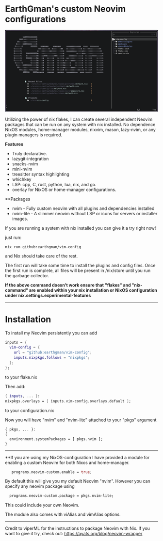 # EarthGman's custom Neovim configurations

![nvim](https://raw.githubusercontent.com/EarthGman/vim-config/refs/heads/main/.github/nvim-dashboard.png)

Utilizing the power of nix flakes, I can create several independent Neovim packages that can be run on any system with nix installed. No dependence NixOS modules, home-manager modules, nixvim, mason, lazy-nvim, or any plugin managers is required.

**Features**
- Truly declarative.
- lazygit-integration
- snacks-nvim
- mini-nvim
- treesitter syntax highlighting
- whichkey
- LSP: cpp, C, rust, python, lua, nix, and go.
- overlay for NixOS or home-manager configurations.

**Packages
- nvim - Fully custom neovim with all plugins and dependencies installed
- nvim-lite - A slimmer neovim without LSP or icons for servers or installer images.

If you are running a system with nix installed you can give it a try right now!

just run:

```
nix run github:earthgman/vim-config
```

and Nix should take care of the rest.

The first run will take some time to install the plugins and config files. Once the first run is complete, all files will be present in /nix/store until you run the garbage collector.

**If the above command doesn't work ensure that "flakes" and "nix-command" are enabled within your nix installation or NixOS configuration under nix.settings.experimental-features**

------------------------------------------------------------------------
# Installation

To install my Neovim persistently you can add
```flake.nix
inputs = {
  vim-config = {
    url = "github:earthgman/vim-config";
    inputs.nixpkgs.follows = "nixpkgs";
  };
};
```
to your flake.nix

Then add:

```nix
{ inputs, ... }:
nixpkgs.overlays = [ inputs.vim-config.overlays.default ];
```

to your configuration.nix

Now you will have "nvim" and "nvim-lite" attached to your "pkgs" argument

```
{ pkgs, ... }:
{
  environment.systemPackages = [ pkgs.nvim ];
}
```

------------------------------------------------------------------------

**If you are using my NixOS-configuration I have provided a module for enabling a custom Neovim for both Nixos and home-manager.

```nix
   programs.neovim-custom.enable = true;
```

By default this will give you my default Neovim "nvim". However you can specify any neovim package using

```nix
  programs.neovim-custom.package = pkgs.nvim-lite; 
```

This could include your own Neovim.

The module also comes with viAlias and vimAlias options.

-----------------------------------------------------------------------------------------------

Credit to viperML for the instructions to package Neovim with Nix. If you want to give it try, check out: https://ayats.org/blog/neovim-wrapper